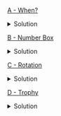 [A - When?](https://atcoder.jp/contests/abc258/tasks/abc258_a)

<details><summary>Solution</summary>

![](https://github.com/archishmanghos/code-images/blob/master/Atcoder/ABC/258/A.png)

</details>


[B - Number Box](https://atcoder.jp/contests/abc258/tasks/abc258_b)

<details><summary>Solution</summary>

![](https://github.com/archishmanghos/code-images/blob/master/Atcoder/ABC/258/B.png)

</details>


[C - Rotation](https://atcoder.jp/contests/abc258/tasks/abc258_c)

<details><summary>Solution</summary>

![](https://github.com/archishmanghos/code-images/blob/master/Atcoder/ABC/258/C.png)

</details>


[D - Trophy](https://atcoder.jp/contests/abc258/tasks/abc258_d)

<details><summary>Solution</summary>

![](https://github.com/archishmanghos/code-images/blob/master/Atcoder/ABC/258/D.png)

</details>